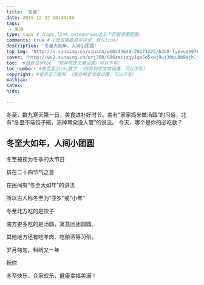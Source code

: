```yaml
---
title: '冬至'
date: 2019-12-22 10:44:46
tags:
 - 生活
type: tags #（tags,link,categories这三个页面需要配置）
comments: true # (是否需要显示评论，默认true)
description: '冬至大如年，人间小团圆'
top_img: 'http://n.sinaimg.cn/sinacn/w1024h640/20171222/bdd9-fypvuqe9784306.jpg' #设置顶部图
cover: 'http://wx2.sinaimg.cn/orj360/006zeijzgy1ga5d5xwj9uj30gu0b9ajh.jpg'  #缩略图
toc:  #是否显示toc （除非特定文章设置，可以不写）
toc_number: #是否显示toc数字 （除非特定文章设置，可以不写）
copyright: #是否显示版权 （除非特定文章设置，可以不写）
mathjax:
katex:
hide:

---
```

冬至，数九寒天第一日，美食进补好时节。南有“家家捣米做汤圆”的习俗，北有“冬至不端饺子碗，冻掉耳朵没人管”的说法。
今天，哪个是你的必吃款？

## 冬至大如年，人间小团圆
冬至被视为冬季的大节日

排在二十四节气之首

在民间有“冬至大如年”的讲法

所以古人称冬至为“亚岁”或“小年”


冬至北方吃的是饺子

南方更多吃的是汤圆，寓意团团圆圆。

其他地方还有吃羊肉、吃酿酒等习俗。

岁月匆匆，料峭又一年

祝你

冬至快乐，合家欢乐，健康幸福美满！


